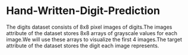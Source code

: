 # Hand-Written-Digit-Prediction
The digits dataset consists of 8x8 pixel images of digits.The images attribute of the dataset stores 8x8 arrays of grayscale values for each image.We will use these arrays to visualize the first 4 images.The target attribute of the dataset stores the digit each image represents.
